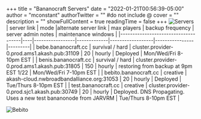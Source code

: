 +++
title = "Bananocraft Servers"
date = "2022-01-21T00:56:39-05:00"
author = "mconstant"
authorTwitter = "" #do not include @
cover = ""
description = ""
showFullContent = true
readingTime = false
+++
![Servers](/servers.png)
| server link  | mode |alternate server link | max players | backup frequency | server admin notes         | maintenance windows |
|-------------------------------------|----|-----------------|-------------|------------------|----------------|---------|
| bebe.bananocraft.cc    | survival / hard           |  cluster.provider-0.prod.ams1.akash.pub:31109     | 20          | hourly           | Deployed      | Mon/Wed/Fri 8-10pm EST |
| benis.bananocraft.cc   | survival / hard             |  cluster.provider-0.prod.ams1.akash.pub:31805     | 150         | hourly           | restoring from backup at 9pm EST 1/22 | Mon/Wed/Fri 7-10pm EST |
| bebito.bananocraft.cc   | creative             |  akash-cloud.nwbroadbandalliance.org:31053    | 20         | hourly           | Deployed | Tue/Thurs 8-10pm EST |
| test.bananocraft.cc | creative | cluster.provider-0.prod.sjc1.akash.pub:30749 | 20 | hourly | Deployed. DNS Propagating. Uses a new test bananonode from JARVRM |  Tue/Thurs 8-10pm EST |

![Bebito](/bebito.png)  